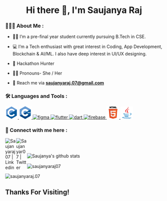 <h1 align="center">Hi there 👋, I'm Saujanya Raj</h1>

<h3 align="left">👩🏻‍💻 About Me :</h3>

- 🙋‍♀️ I’m a pre-final year student currently pursuing B.Tech in CSE.

- 💻  I’m a Tech enthusiast with great interest in Coding, App Development, Blockchain & AI/ML. I also have deep interest in UI/UX designing. 

- 🔭 Hackathon Hunter

- 👩🏻 Pronouns- She / Her

- 📧 Reach me via **saujanyaraj.07@gmail.com**

<h3 align="left">🛠 Languages and Tools :</h3> 
<a href="https://www.cprogramming.com/" target="_blank"> <img src="https://raw.githubusercontent.com/devicons/devicon/master/icons/c/c-original.svg" alt="c" width="40" height="40"/> </a> <a href="https://www.w3schools.com/cpp/" target="_blank"> <img src="https://raw.githubusercontent.com/devicons/devicon/master/icons/cplusplus/cplusplus-original.svg" alt="cplusplus" width="40" height="40"/> </a><a href="https://www.figma.com/" target="_blank"> <img src="https://www.vectorlogo.zone/logos/figma/figma-icon.svg" alt="figma" width="40" height="40"/> </a> <a href="https://flutter.dev" target="_blank"> <img src="https://www.vectorlogo.zone/logos/flutterio/flutterio-icon.svg" alt="flutter" width="40" height="40"/> </a><a href="https://dart.dev" target="_blank"> <img src="https://www.vectorlogo.zone/logos/dartlang/dartlang-icon.svg" alt="dart" width="40" height="40"/> </a> <a href="https://firebase.google.com/" target="_blank"> <img src="https://www.vectorlogo.zone/logos/firebase/firebase-icon.svg" alt="firebase" width="40" height="40"/> </a><a href="https://www.w3.org/html/" target="_blank"> <img src="https://raw.githubusercontent.com/devicons/devicon/master/icons/html5/html5-original-wordmark.svg" alt="html5" width="40" height="40"/> </a> <a href="https://www.java.com" target="_blank" rel="noreferrer"> <img src="https://raw.githubusercontent.com/devicons/devicon/master/icons/java/java-original.svg" alt="java" width="40" height="40"/> </a>

<h3 align="left">🤝 Connect with me here :</h3>  

<a href="https://www.linkedin.com/in/saujanyaraj07/">
    <img align="left" alt="Saujanyaraj07 | Linkedin" width="35px" src="https://github.com/TheDudeThatCode/TheDudeThatCode/blob/master/Assets/Linkedin.svg" />
  </a>
   <a href="https://twitter.com/Saujanyar07">
    <img align="left" alt="Saujanyar07 | Twitter" width="35px" src="https://github.com/TheDudeThatCode/TheDudeThatCode/blob/master/Assets/Twitter.svg" />
</a> 

  <br><br>

![Saujanya's github stats](https://github-readme-stats.vercel.app/api?username=saujanyaraj07&count_private=true&show_icons=true&theme=radical)

<p><img align="center" src="https://github-readme-streak-stats.herokuapp.com/?user=saujanyaraj07&" alt="saujanyaraj07" /></p>

<p><img align="center" src="https://github-readme-stats.vercel.app/api/top-langs?username=saujanyaraj07&show_icons=true&locale=en&layout=compact" alt="saujanyaraj.07" /></p>

</div>

<h2>Thanks For Visiting!  </h2>
